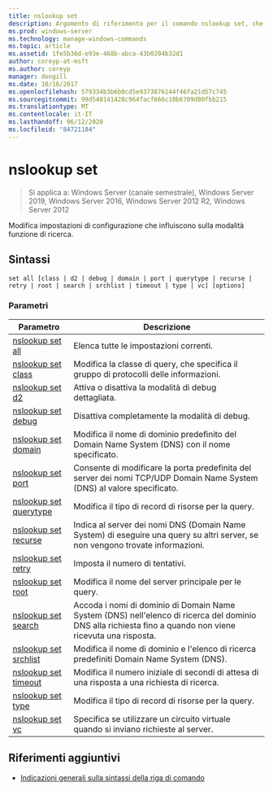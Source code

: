 ```yaml
---
title: nslookup set
description: Argomento di riferimento per il comando nslookup set, che consente di modificare le impostazioni di configurazione che influiscono sul comportamento delle ricerche.
ms.prod: windows-server
ms.technology: manage-windows-commands
ms.topic: article
ms.assetid: 1fe5b36d-e93e-468b-abca-43b0204b32d1
author: coreyp-at-msft
ms.author: coreyp
manager: dongill
ms.date: 10/16/2017
ms.openlocfilehash: 579334b3b6b0cd5e9373876144f46fa21d57c745
ms.sourcegitcommit: 99d548141428c964facf666c10b6709d80fbb215
ms.translationtype: MT
ms.contentlocale: it-IT
ms.lasthandoff: 06/12/2020
ms.locfileid: "84721184"
---
```

# <a name="nslookup-set"></a>nslookup set

> Si applica a: Windows Server (canale semestrale), Windows Server 2019, Windows Server 2016, Windows Server 2012 R2, Windows Server 2012

Modifica impostazioni di configurazione che influiscono sulla modalità funzione di ricerca.

## <a name="syntax"></a>Sintassi

```
set all [class | d2 | debug | domain | port | querytype | recurse | retry | root | search | srchlist | timeout | type | vc] [options]
```

### <a name="parameters"></a>Parametri

| Parametro | Descrizione |
| --------- | ----------- |
| [nslookup set all](nslookup-set-all.md) | Elenca tutte le impostazioni correnti. |
| [nslookup set class](nslookup-set-class.md) | Modifica la classe di query, che specifica il gruppo di protocolli delle informazioni. |
| [nslookup set d2](nslookup-set-d2.md) | Attiva o disattiva la modalità di debug dettagliata. |
| [nslookup set debug](nslookup-set-debug.md) | Disattiva completamente la modalità di debug. |
| [nslookup set domain](nslookup-set-domain.md) | Modifica il nome di dominio predefinito del Domain Name System (DNS) con il nome specificato. |
| [nslookup set port](nslookup-set-port.md) | Consente di modificare la porta predefinita del server dei nomi TCP/UDP Domain Name System (DNS) al valore specificato.
| [nslookup set querytype](nslookup-set-querytype.md) | Modifica il tipo di record di risorse per la query. |
| [nslookup set recurse](nslookup-set-recurse.md) | Indica al server dei nomi DNS (Domain Name System) di eseguire una query su altri server, se non vengono trovate informazioni. |
| [nslookup set retry](nslookup-set-retry.md) | Imposta il numero di tentativi. |
| [nslookup set root](nslookup-set-root.md) | Modifica il nome del server principale per le query. |
| [nslookup set search](nslookup-set-search.md) | Accoda i nomi di dominio di Domain Name System (DNS) nell'elenco di ricerca del dominio DNS alla richiesta fino a quando non viene ricevuta una risposta. |
| [nslookup set srchlist](nslookup-set-srchlist.md) | Modifica il nome di dominio e l'elenco di ricerca predefiniti Domain Name System (DNS). |
| [nslookup set timeout](nslookup-set-timeout.md) | Modifica il numero iniziale di secondi di attesa di una risposta a una richiesta di ricerca. |
| [nslookup set type](nslookup-set-type.md) | Modifica il tipo di record di risorse per la query. |
| [nslookup set vc](nslookup-set-vc.md) | Specifica se utilizzare un circuito virtuale quando si inviano richieste al server. |

## <a name="additional-references"></a>Riferimenti aggiuntivi

- [Indicazioni generali sulla sintassi della riga di comando](command-line-syntax-key.md)
